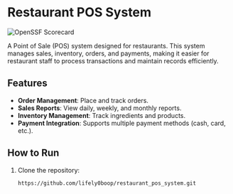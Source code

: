 # Restaurant POS System
![OpenSSF Scorecard](https://api.securityscorecards.dev/projects/github.com/YOUR_USERNAME/YOUR_REPO_NAME/badge)


A Point of Sale (POS) system designed for restaurants. This system manages sales, inventory, orders, and payments, making it easier for restaurant staff to process transactions and maintain records efficiently.

## Features
- **Order Management**: Place and track orders.
- **Sales Reports**: View daily, weekly, and monthly reports.
- **Inventory Management**: Track ingredients and products.
- **Payment Integration**: Supports multiple payment methods (cash, card, etc.).

## How to Run
1. Clone the repository:
   ```bash
   https://github.com/lifely0boop/restaurant_pos_system.git
